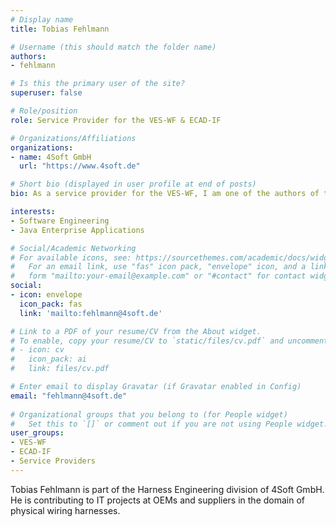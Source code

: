 ```yaml
---
# Display name
title: Tobias Fehlmann

# Username (this should match the folder name)
authors:
- fehlmann

# Is this the primary user of the site?
superuser: false

# Role/position
role: Service Provider for the VES-WF & ECAD-IF

# Organizations/Affiliations
organizations:
- name: 4Soft GmbH
  url: "https://www.4soft.de"

# Short bio (displayed in user profile at end of posts)
bio: As a service provider for the VES-WF, I am one of the authors of the VEC implementation guideline.

interests:
- Software Engineering
- Java Enterprise Applications

# Social/Academic Networking
# For available icons, see: https://sourcethemes.com/academic/docs/widgets/#icons
#   For an email link, use "fas" icon pack, "envelope" icon, and a link in the
#   form "mailto:your-email@example.com" or "#contact" for contact widget.
social:
- icon: envelope
  icon_pack: fas
  link: 'mailto:fehlmann@4soft.de'

# Link to a PDF of your resume/CV from the About widget.
# To enable, copy your resume/CV to `static/files/cv.pdf` and uncomment the lines below.  
# - icon: cv
#   icon_pack: ai
#   link: files/cv.pdf

# Enter email to display Gravatar (if Gravatar enabled in Config)
email: "fehlmann@4soft.de"
  
# Organizational groups that you belong to (for People widget)
#   Set this to `[]` or comment out if you are not using People widget.  
user_groups:
- VES-WF
- ECAD-IF
- Service Providers
---
```

Tobias Fehlmann is part of the Harness Engineering division of 4Soft GmbH.
He is contributing to IT projects at OEMs and suppliers in the domain of physical wiring harnesses. 